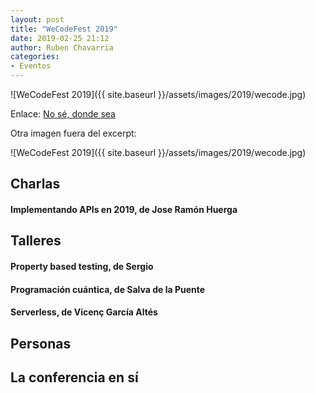 ```yaml
---
layout: post
title: "WeCodeFest 2019"
date: 2019-02-25 21:12
author: Ruben Chavarria
categories: 
- Eventos
---
```


![WeCodeFest 2019]({{ site.baseurl }}/assets/images/2019/wecode.jpg)

Enlace: [No sé, donde sea](http://google.es)

<!-- more -->

Otra imagen fuera del excerpt:

![WeCodeFest 2019]({{ site.baseurl }}/assets/images/2019/wecode.jpg)

## Charlas

#### Implementando APIs en 2019, de Jose Ramón Huerga

## Talleres

#### Property based testing, de Sergio 

#### Programación cuántica, de Salva de la Puente

#### Serverless, de Vicenç García Altés

## Personas

## La conferencia en sí

